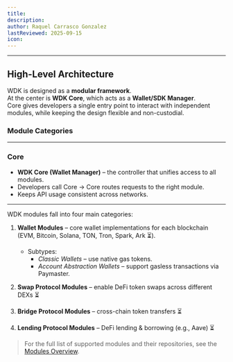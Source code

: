 ```yaml
---
title: 
description:
author: Raquel Carrasco Gonzalez
lastReviewed: 2025-09-15
icon:    
---
```



---
## High-Level Architecture

WDK is designed as a **modular framework**.  
At the center is **WDK Core**, which acts as a **Wallet/SDK Manager**.  
Core gives developers a single entry point to interact with independent modules, while keeping the design flexible and non-custodial.

<!-- diagram: App → WDK Core → [Wallet Modules | Protocol Modules | Key Manager] → Blockchains -->

### Module Categories

--- 

### Core
- **WDK Core (Wallet Manager)** – the controller that unifies access to all modules.  
- Developers call Core → Core routes requests to the right module.  
- Keeps API usage consistent across networks.  

---

WDK modules fall into four main categories:

1. **Wallet Modules** – core wallet implementations for each blockchain (EVM, Bitcoin, Solana, TON, Tron, Spark, Ark ⏳).  
   - Subtypes:  
     - *Classic Wallets* – use native gas tokens.  
     - *Account Abstraction Wallets* – support gasless transactions via Paymaster.  

2. **Swap Protocol Modules** – enable DeFi token swaps across different DEXs ⏳  

3. **Bridge Protocol Modules** – cross-chain token transfers ⏳  

4. **Lending Protocol Modules** – DeFi lending & borrowing (e.g., Aave) ⏳  

> For the full list of supported modules and their repositories, see the [Modules Overview](../wdk-modules/overview.md).